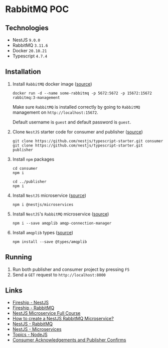 # RabbitMQ POC
## Technologies
- NestJS `9.0.0`
- RabbitMQ `3.11.6`
- Docker `20.10.21`
- Typescript `4.7.4`

## Installation
1. Install `RabbitMQ` docker image ([source](https://hub.docker.com/_/rabbitmq))
   ```
   docker run -d --name some-rabbitmq -p 5672:5672 -p 15672:15672 rabbitmq:3-management
   ```
   
   Make sure `RabbitMQ` is installed correctly by going to `RabbitMQ` management on `http://localhost:15672`.

   Default username is `guest` and default password is `guest`.

2. Clone `NestJS` starter code for consumer and publisher ([source](https://docs.nestjs.com/))
   ```
   git clone https://github.com/nestjs/typescript-starter.git consumer
   git clone https://github.com/nestjs/typescript-starter.git publisher
   ```

3. Install `npm` packages
   ```
   cd consumer
   npm i

   cd ../publisher
   npm i
   ```
   
4. Install `NestJS` microservice ([source](https://www.npmjs.com/package/@nestjs/microservices))
   ```
   npm i @nestjs/microservices
   ```

5. Install `NestJS`'s `RabbitMQ` microservice ([source](https://docs.nestjs.com/microservices/rabbitmq))
   ```
   npm i --save amqplib amqp-connection-manager
   ```

6. Install `amqplib` types ([source](https://www.npmjs.com/package/@types/amqplib))
   ```
   npm install --save @types/amqplib
   ```

## Running
1. Run both publisher and consumer project by pressing `F5`
2. Send a `GET` request to `http://localhost:8000`
   
## Links
- [Fireship - NestJS](https://www.youtube.com/watch?v=0M8AYU_hPas&t=33s&ab_channel=Fireship)
- [Fireship - RabbitMQ](https://www.youtube.com/watch?v=NQ3fZtyXji0&ab_channel=Fireship)
- [NestJS Microservice Full Course](https://www.youtube.com/watch?v=IsubcKdZPyE&t=2004s)
- [How to create a NestJS RabbitMQ Microservice?](https://progressivecoder.com/how-to-create-a-nestjs-rabbitmq-microservice/)
- [NestJS - RabbitMQ](https://docs.nestjs.com/microservices/rabbitmq)
- [NestJS - Microservices](https://docs.nestjs.com/microservices/basics#client)
- [Topics - NodeJS](https://www.rabbitmq.com/tutorials/tutorial-five-javascript.html)
- [Consumer Acknowledgements and Publisher Confirms](https://www.rabbitmq.com/confirms.html#acknowledgement-modes)